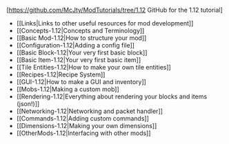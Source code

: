 [https://github.com/McJty/ModTutorials/tree/1.12 GitHub for the 1.12 tutorial]


* [[Links|Links to other useful resources for mod development]]
* [[Concepts-1.12|Concepts and Terminology]]
* [[Basic Mod-1.12|How to structure your mod]]
* [[Configuration-1.12|Adding a config file]]
* [[Basic Block-1.12|Your very first basic block]]
* [[Basic Item-1.12|Your very first basic item]]
* [[Tile Entities-1.12|How to make your own tile entities]]
* [[Recipes-1.12|Recipe System]]
* [[GUI-1.12|How to make a GUI and inventory]]
* [[Mobs-1.12|Making a custom mob]]
* [[Rendering-1.12|Everything about rendering your blocks and items (json!)]]
* [[Networking-1.12|Networking and packet handler]]
* [[Commands-1.12|Adding custom commands]]
* [[Dimensions-1.12|Making your own dimensions]]
* [[OtherMods-1.12|Interfacing with other mods]]
